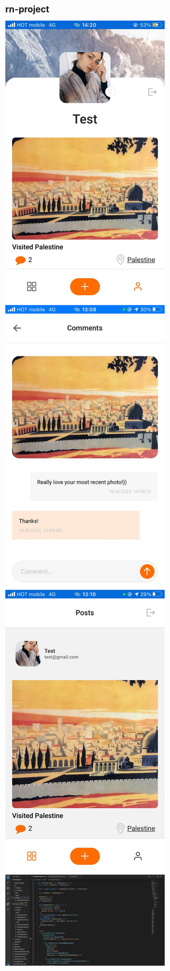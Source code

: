# rn-project

![img](profileScreen.png)
![img](commentScreen.png)
![img](postsScreen.png)
![img](code.png)
